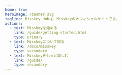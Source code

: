 ```yaml
---
home: true
heroImage: /banner.svg
tagline: Misskey Hubは、Misskeyのオフィシャルサイトです。
actions:
  - text: Misskeyを始める
    link: /guide/getting-started.html
    type: primary
  - text: Misskeyについて知る
    link: /docs/misskey
    type: secondary
  - text: Misskeyをもっと楽しむ
    link: /guide/
    type: secondary
---
```

